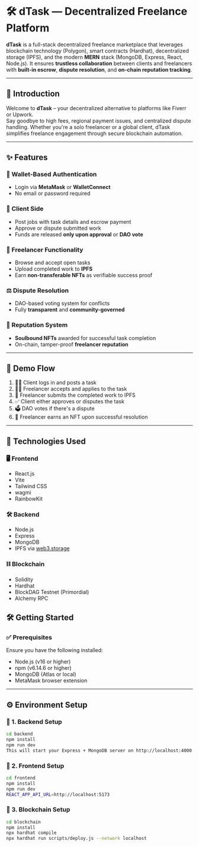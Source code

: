 # 🛠️ dTask — Decentralized Freelance Platform

**dTask** is a full-stack decentralized freelance marketplace that leverages blockchain technology (Polygon), smart contracts (Hardhat), decentralized storage (IPFS), and the modern **MERN** stack (MongoDB, Express, React, Node.js). It ensures **trustless collaboration** between clients and freelancers with **built-in escrow**, **dispute resolution**, and **on-chain reputation tracking**.

---

## 🧭 Introduction

Welcome to **dTask** – your decentralized alternative to platforms like Fiverr or Upwork.  
Say goodbye to high fees, regional payment issues, and centralized dispute handling. Whether you're a solo freelancer or a global client, dTask simplifies freelance engagement through secure blockchain automation.

---

## ✨ Features

### 🔐 Wallet-Based Authentication
- Login via **MetaMask** or **WalletConnect**
- No email or password required

### 👤 Client Side
- Post jobs with task details and escrow payment
- Approve or dispute submitted work
- Funds are released **only upon approval** or **DAO vote**

### 💼 Freelancer Functionality
- Browse and accept open tasks
- Upload completed work to **IPFS**
- Earn **non-transferable NFTs** as verifiable success proof

### ⚖️ Dispute Resolution
- DAO-based voting system for conflicts
- Fully **transparent** and **community-governed**

### 🧬 Reputation System
- **Soulbound NFTs** awarded for successful task completion
- On-chain, tamper-proof **freelancer reputation**

---

## 🔁 Demo Flow

1. 🧑‍💼 Client logs in and posts a task  
2. 👩‍💻 Freelancer accepts and applies to the task  
3. 📝 Freelancer submits the completed work to IPFS  
4. ✅ Client either approves or disputes the task  
5. 🗳 DAO votes if there's a dispute  
6. 🏅 Freelancer earns an NFT upon successful resolution

---

## 🧰 Technologies Used

### 🖥 Frontend
- React.js
- Vite
- Tailwind CSS
- wagmi
- RainbowKit

### 🛠 Backend
- Node.js
- Express
- MongoDB
- IPFS via [web3.storage](https://web3.storage/)

### ⛓ Blockchain
- Solidity
- Hardhat
- BlockDAG Testnet (Primordial)
- Alchemy RPC


## 🛠 Getting Started

### ✅ Prerequisites

Ensure you have the following installed:
- Node.js (v16 or higher)
- npm (v6.14.6 or higher)
- MongoDB (Atlas or local)
- MetaMask browser extension

---

## ⚙️ Environment Setup

### 🔵 1. Backend Setup

```bash
cd backend
npm install
npm run dev
This will start your Express + MongoDB server on http://localhost:4000.
```
### 🔵 2. Frontend Setup
```bash
cd frontend
npm install
npm run dev 
REACT_APP_API_URL=http://localhost:5173
```
### 🔵 3. Blockchain Setup
```bash
cd blockchain
npm install
npx hardhat compile
npx hardhat run scripts/deploy.js --network localhost





